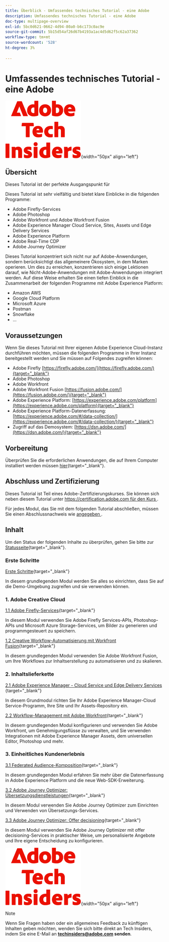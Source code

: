 ```yaml
---
title: Überblick - Umfassendes technisches Tutorial - eine Adobe
description: Umfassendes technisches Tutorial - eine Adobe
doc-type: multipage-overview
exl-id: 5bc0d621-0662-4d94-80a0-b6c173c0ac9e
source-git-commit: 5b15d54af26d67b4193a1ac4d5d62f5c62a37362
workflow-type: tm+mt
source-wordcount: '528'
ht-degree: 3%

---
```


# Umfassendes technisches Tutorial - eine Adobe

![Tech Insiders](./assets/images/techinsiders.png){width="50px" align="left"}

## Übersicht

Dieses Tutorial ist der perfekte Ausgangspunkt für

Dieses Tutorial ist sehr vielfältig und bietet klare Einblicke in die folgenden Programme:

- Adobe Firefly-Services
- Adobe Photoshop
- Adobe Workfront und Adobe Workfront Fusion
- Adobe Experience Manager Cloud Service, Sites, Assets und Edge Delivery Services
- Adobe Experience Platform
- Adobe Real-Time CDP
- Adobe Journey Optimizer


Dieses Tutorial konzentriert sich nicht nur auf Adobe-Anwendungen, sondern berücksichtigt das allgemeinere Ökosystem, in dem Marken operieren. Um dies zu erreichen, konzentrieren sich einige Lektionen darauf, wie Nicht-Adobe-Anwendungen mit Adobe-Anwendungen integriert werden. Auf diese Weise erhalten Sie einen tiefen Einblick in die Zusammenarbeit der folgenden Programme mit Adobe Experience Platform:

- Amazon AWS
- Google Cloud Platform
- Microsoft Azure
- Postman
- Snowflake
- ...

## Voraussetzungen

Wenn Sie dieses Tutorial mit Ihrer eigenen Adobe Experience Cloud-Instanz durchführen möchten, müssen die folgenden Programme in Ihrer Instanz bereitgestellt werden und Sie müssen auf Folgendes zugreifen können:

- Adobe Firefly [https://firefly.adobe.com/](https://firefly.adobe.com/){target="_blank"}
- Adobe Photoshop
- Adobe Workfront
- Adobe Workfront Fusion [https://fusion.adobe.com/](https://fusion.adobe.com/){target="_blank"}
- Adobe Experience Platform: [https://experience.adobe.com/platform](https://experience.adobe.com/platform){target="_blank"}
- Adobe Experience Platform-Datenerfassung: [https://experience.adobe.com/#/data-collection/](https://experience.adobe.com/#/data-collection/){target="_blank"}
- Zugriff auf das Demosystem: [https://dsn.adobe.com/](https://dsn.adobe.com/){target="_blank"}

## Vorbereitung

Überprüfen Sie die erforderlichen Anwendungen, die auf Ihrem Computer installiert werden müssen [hier](./prework.md){target="_blank"}.

## Abschluss und Zertifizierung

Dieses Tutorial ist Teil eines Adobe-Zertifizierungskurses. Sie können sich neben diesem Tutorial unter [https://certification.adobe.com für den Kurs ](https://certification.adobe.com).

Für jedes Modul, das Sie mit dem folgenden Tutorial abschließen, müssen Sie einen Abschlussnachweis wie [ angegeben ](./completion.md).

## Inhalt

Um den Status der folgenden Inhalte zu überprüfen, gehen Sie bitte zur [Statusseite](./status.md){target="_blank"}.

### Erste Schritte

[Erste Schritte](./modules/getting-started/gettingstarted/getting-started.md){target="_blank"}

In diesem grundlegenden Modul werden Sie alles so einrichten, dass Sie auf die Demo-Umgebung zugreifen und sie verwenden können.

### 1. Adobe Creative Cloud

[1.1 Adobe Firefly-Services](./modules/creative-cloud/module1.1/firefly-services.md){target="_blank"}

In diesem Modul verwenden Sie Adobe Firefly Services-APIs, Photoshop-APIs und Microsoft Azure Storage-Services, um Bilder zu generieren und programmgesteuert zu speichern.

[1.2 Creative Workflow-Automatisierung mit Workfront Fusion](./modules/creative-cloud/module1.2/automation.md){target="_blank"}

In diesem grundlegenden Modul verwenden Sie Adobe Workfront Fusion, um Ihre Workflows zur Inhaltserstellung zu automatisieren und zu skalieren.

### 2. Inhaltslieferkette

[2.1 Adobe Experience Manager - Cloud Service und Edge Delivery Services ](./modules/csc/module2.1/aemcs.md){target="_blank"}

In diesem Grundmodul richten Sie Ihr Adobe Experience Manager-Cloud Service-Programm, Ihre Site und Ihr Assets-Repository ein.

[2.2 Workflow-Management mit Adobe Workfront](./modules/csc/module2.2/workfront.md){target="_blank"}

In diesem grundlegenden Modul konfigurieren und verwenden Sie Adobe Workfront, um Genehmigungsflüsse zu verwalten, und Sie verwenden Integrationen mit Adobe Experience Manager Assets, dem universellen Editor, Photoshop und mehr.

### 3. Einheitliches Kundenerlebnis

[3.1 Federated Audience-Komposition](./modules/uce/module3.1/fac.md){target="_blank"}

In diesem grundlegenden Modul erfahren Sie mehr über die Datenerfassung in Adobe Experience Platform und die neue Web-SDK-Erweiterung.

[3.2 Adobe Journey Optimizer: Übersetzungsdienstleistungen](./modules/uce/module3.2/ajotranslationsvcs.md){target="_blank"}

In diesem Modul verwenden Sie Adobe Journey Optimizer zum Einrichten und Verwenden von Übersetzungs-Services.

[3.3 Adobe Journey Optimizer: Offer decisioning](./modules/uce/module3.3/offer-decisioning.md){target="_blank"}

In diesem Modul verwenden Sie Adobe Journey Optimizer mit offer decisioning-Services in praktischer Weise, um personalisierte Angebote und Ihre eigene Entscheidung zu konfigurieren.

![Tech Insiders](./assets/images/techinsiders.png){width="50px" align="left"}

>[!NOTE]
>
>Wenn Sie Fragen haben oder ein allgemeines Feedback zu künftigen Inhalten geben möchten, wenden Sie sich bitte direkt an Tech Insiders, indem Sie eine E-Mail an **techinsiders@adobe.com senden**.
